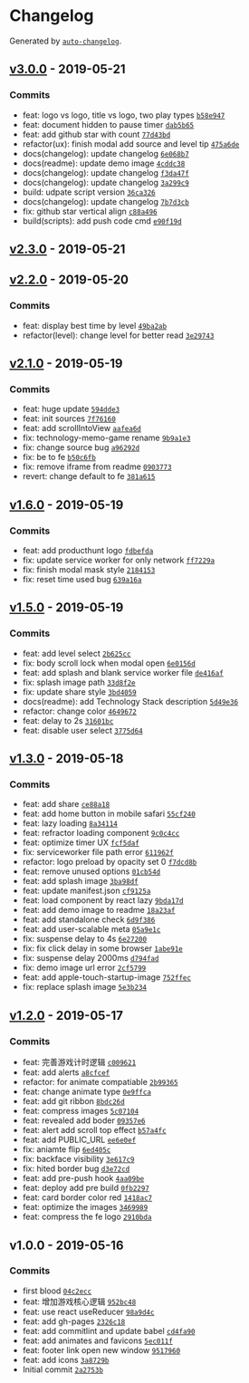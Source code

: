 # Changelog

Generated by [`auto-changelog`](https://github.com/CookPete/auto-changelog).

## [v3.0.0](https://github.com/zerosoul/frontend-memo-game/compare/v2.3.0...v3.0.0) - 2019-05-21

### Commits

- feat: logo vs logo, title vs logo, two play types [`b58e947`](https://github.com/zerosoul/frontend-memo-game/commit/b58e9479902d6a756d0374259068b30c55ad4c73)
- feat: document hidden to pause timer [`dab5b65`](https://github.com/zerosoul/frontend-memo-game/commit/dab5b654c811aae2f0e3734b198cbf088f03d679)
- feat: add github star with count [`77d43bd`](https://github.com/zerosoul/frontend-memo-game/commit/77d43bd36295fc620f064835454dc8a153fc17af)
- refactor(ux): finish modal add source and level tip [`475a6de`](https://github.com/zerosoul/frontend-memo-game/commit/475a6de8f30c91e0c804fc5ab9b392cfd9169232)
- docs(changelog): update changelog [`6e068b7`](https://github.com/zerosoul/frontend-memo-game/commit/6e068b77d6ecefe5b4124285dfbd511acf3288b4)
- docs(readme): update demo image [`4cddc38`](https://github.com/zerosoul/frontend-memo-game/commit/4cddc38cc49aa8ee08d88ab1d66c7ccfd4b3c515)
- docs(changelog): update changelog [`f3da47f`](https://github.com/zerosoul/frontend-memo-game/commit/f3da47f99c008b9294353091b9724099cf5ce70d)
- docs(changelog): update changelog [`3a299c9`](https://github.com/zerosoul/frontend-memo-game/commit/3a299c9e8fd53102470ea18bf70ba0ef50ac9feb)
- build: udpate script version [`36ca326`](https://github.com/zerosoul/frontend-memo-game/commit/36ca3261581a5495dfb688165c535b6cc5d1290d)
- docs(changelog): update changelog [`7b7d3cb`](https://github.com/zerosoul/frontend-memo-game/commit/7b7d3cbec5b844cead25efdfa152f151ed211009)
- fix: github star vertical align [`c88a496`](https://github.com/zerosoul/frontend-memo-game/commit/c88a496e35e0ab2ecf4f5ef0ba4fac3e141696fa)
- build(scripts): add push code cmd [`e90f19d`](https://github.com/zerosoul/frontend-memo-game/commit/e90f19d3e5aa5b27d6a8720c8c3152b28e313e0e)

## [v2.3.0](https://github.com/zerosoul/frontend-memo-game/compare/v3.0.0...v2.3.0) - 2019-05-21

## [v2.2.0](https://github.com/zerosoul/frontend-memo-game/compare/v2.1.0...v2.2.0) - 2019-05-20

### Commits

- feat: display best time by level [`49ba2ab`](https://github.com/zerosoul/frontend-memo-game/commit/49ba2ab90fa18c37ccdcc4471ed4ccc984d0763b)
- refactor(level): change level for better read [`3e29743`](https://github.com/zerosoul/frontend-memo-game/commit/3e29743f6f0eaeab095fd465229e067940de0744)

## [v2.1.0](https://github.com/zerosoul/frontend-memo-game/compare/v1.6.0...v2.1.0) - 2019-05-19

### Commits

- feat: huge update [`594dde3`](https://github.com/zerosoul/frontend-memo-game/commit/594dde3ad23f8af67a03ad1b1864d70f4faf140a)
- feat: init sources [`7f76160`](https://github.com/zerosoul/frontend-memo-game/commit/7f76160a94eaec6fa693189f5ec8a044232c18a4)
- feat: add scrollIntoView [`aafea6d`](https://github.com/zerosoul/frontend-memo-game/commit/aafea6dc5af2cb349729f6bdabe424516663e55b)
- fix: technology-memo-game rename [`9b9a1e3`](https://github.com/zerosoul/frontend-memo-game/commit/9b9a1e385162a7b75020b04586c8c84f848673e0)
- fix: change source bug [`a96292d`](https://github.com/zerosoul/frontend-memo-game/commit/a96292d6516c1e5dea1cebc512c7d34cdfb9bad6)
- fix: be to fe [`b50c6fb`](https://github.com/zerosoul/frontend-memo-game/commit/b50c6fb329a04edc7630d6e190da61ece3dad15f)
- fix: remove iframe from readme [`0903773`](https://github.com/zerosoul/frontend-memo-game/commit/090377344bdd65ec2648ed115b3a29e1e458adc1)
- revert: change default to fe [`381a615`](https://github.com/zerosoul/frontend-memo-game/commit/381a615a6a188fbb62d8493165d2e8cf587bc4fa)

## [v1.6.0](https://github.com/zerosoul/frontend-memo-game/compare/v1.5.0...v1.6.0) - 2019-05-19

### Commits

- feat: add producthunt logo [`fdbefda`](https://github.com/zerosoul/frontend-memo-game/commit/fdbefda9357f8a2fa65ab6d4af4d7cdda75cf514)
- fix: update service worker for only network [`ff7229a`](https://github.com/zerosoul/frontend-memo-game/commit/ff7229a28b28289c7c746a37ce2a8183cd40ec13)
- fix: finish modal mask style [`2184153`](https://github.com/zerosoul/frontend-memo-game/commit/21841534d2ae50b7d1001f749cbaf92185a55378)
- fix: reset time used bug [`639a16a`](https://github.com/zerosoul/frontend-memo-game/commit/639a16a1faa583d4a5edbc075cb58f8fccecd579)

## [v1.5.0](https://github.com/zerosoul/frontend-memo-game/compare/v1.3.0...v1.5.0) - 2019-05-19

### Commits

- feat: add level select [`2b625cc`](https://github.com/zerosoul/frontend-memo-game/commit/2b625cca32164bfebc863ae0baaf7a720e4c5b4d)
- fix: body scroll lock when modal open [`6e0156d`](https://github.com/zerosoul/frontend-memo-game/commit/6e0156d44e2d7ba88ec8695461d24d147cf153d8)
- feat: add splash and blank service worker file [`de416af`](https://github.com/zerosoul/frontend-memo-game/commit/de416af7d904d0d066b42d11dcc0996628d21558)
- fix: splash image path [`33d8f2e`](https://github.com/zerosoul/frontend-memo-game/commit/33d8f2ec7fd83627b16fc56f8e464d48b2eb70a0)
- fix: update share style [`3bd4059`](https://github.com/zerosoul/frontend-memo-game/commit/3bd40596d5d584ad7d715dea726ce5f570eb69e6)
- docs(readme): add Technology Stack description [`5d49e36`](https://github.com/zerosoul/frontend-memo-game/commit/5d49e3625e887919fabd765ecfe85614de5e7b67)
- refactor: change color [`4649672`](https://github.com/zerosoul/frontend-memo-game/commit/46496722586f4406b351961d033520ebafab8a17)
- feat: delay to 2s [`31601bc`](https://github.com/zerosoul/frontend-memo-game/commit/31601bc7f14995d598d50d630ef01a1884f5ad6d)
- feat: disable user select [`3775d64`](https://github.com/zerosoul/frontend-memo-game/commit/3775d649b2b01be28fad4687f253f3bb705af211)

## [v1.3.0](https://github.com/zerosoul/frontend-memo-game/compare/v1.2.0...v1.3.0) - 2019-05-18

### Commits

- feat: add share [`ce88a18`](https://github.com/zerosoul/frontend-memo-game/commit/ce88a185cccebad272204f274a77cf73e97feb23)
- feat: add home button in mobile safari [`55cf240`](https://github.com/zerosoul/frontend-memo-game/commit/55cf240bf8ea8225a883bc9318ddece97626a659)
- feat: lazy loading [`8a34114`](https://github.com/zerosoul/frontend-memo-game/commit/8a34114189cc1f78ea57d3b8620d88823536bb2d)
- feat: refractor loading component [`9c0c4cc`](https://github.com/zerosoul/frontend-memo-game/commit/9c0c4ccbea4b8ebe0518798e4aef8c7d32b74afb)
- feat: optimize timer UX [`fcf5daf`](https://github.com/zerosoul/frontend-memo-game/commit/fcf5daff7aee978e8364bf5efe4587ea53655e4f)
- fix: serviceworker file path error [`611962f`](https://github.com/zerosoul/frontend-memo-game/commit/611962fec08b13a037f8654b9956d097b24218d6)
- refactor: logo preload by opacity set 0 [`f7dcd8b`](https://github.com/zerosoul/frontend-memo-game/commit/f7dcd8b03e590720704a47898480328282fafe56)
- feat: remove unused options [`01cb54d`](https://github.com/zerosoul/frontend-memo-game/commit/01cb54dae595a9d9f449eb3206333c648f0a038d)
- feat: add splash image [`3ba98df`](https://github.com/zerosoul/frontend-memo-game/commit/3ba98df6ce7b3ca46f8222b10de7990d87e68f8a)
- feat: update manifest.json [`cf9125a`](https://github.com/zerosoul/frontend-memo-game/commit/cf9125ab5c9f4ae919f5cb3261a09e1d67028ff3)
- feat: load component by react lazy [`9bda17d`](https://github.com/zerosoul/frontend-memo-game/commit/9bda17da4b70a497c58e42c06c0f5e0dac888572)
- feat: add demo image to readme [`18a23af`](https://github.com/zerosoul/frontend-memo-game/commit/18a23afec774e9972c5df851086a65c9ac422b71)
- feat: add standalone check [`6d9f386`](https://github.com/zerosoul/frontend-memo-game/commit/6d9f386913aeacd19f6f2b797593b7adcab6875b)
- feat: add user-scalable meta [`05a9e1c`](https://github.com/zerosoul/frontend-memo-game/commit/05a9e1ca3d18539b78dbfe3bcb25c70e3d637429)
- fix: suspense delay to 4s [`6e27200`](https://github.com/zerosoul/frontend-memo-game/commit/6e27200abd3bbd2fb0ec1ffd6304e3d47b01d420)
- fix: fix click delay in some browser [`1abe91e`](https://github.com/zerosoul/frontend-memo-game/commit/1abe91ebab8024df025e592562a9cbd775ce8bde)
- fix: suspense delay 2000ms [`d794fad`](https://github.com/zerosoul/frontend-memo-game/commit/d794fadaabd01518330eaedbc8d11b978f316959)
- fix: demo image url error [`2cf5799`](https://github.com/zerosoul/frontend-memo-game/commit/2cf5799db1f01d1e93b32479eaadb79de34c982e)
- feat: add apple-touch-startup-image [`752ffec`](https://github.com/zerosoul/frontend-memo-game/commit/752ffec127b60fc02d22d20aec727140dd17b7e4)
- fix: replace splash image [`5e3b234`](https://github.com/zerosoul/frontend-memo-game/commit/5e3b234ab0a1d29ecbbfa06f8d66f28f8617a048)

## [v1.2.0](https://github.com/zerosoul/frontend-memo-game/compare/v1.0.0...v1.2.0) - 2019-05-17

### Commits

- feat: 完善游戏计时逻辑 [`c009621`](https://github.com/zerosoul/frontend-memo-game/commit/c0096212c69df77232b27057278fafd6c25ffb7b)
- feat: add alerts [`a8cfcef`](https://github.com/zerosoul/frontend-memo-game/commit/a8cfcef726d05a7c84316f782c144c789d43cc59)
- refactor: for animate compatiable [`2b99365`](https://github.com/zerosoul/frontend-memo-game/commit/2b9936569aae805953b08e19f0670f99a937d647)
- feat: change animate type [`0e9ffca`](https://github.com/zerosoul/frontend-memo-game/commit/0e9ffca80d4c20028dcfee3ccbfb0172170ed9d3)
- feat: add git ribbon [`8bdc26d`](https://github.com/zerosoul/frontend-memo-game/commit/8bdc26db4b98b25c4621b576b40486cd5cbb6fdb)
- feat: compress images [`5c07104`](https://github.com/zerosoul/frontend-memo-game/commit/5c07104ed9237c966b44321582d5d3ea8061c042)
- feat: revealed add boder [`09357e6`](https://github.com/zerosoul/frontend-memo-game/commit/09357e6f8a3acb5e9a0ab89401f96ca8b5b29850)
- feat: alert add scroll top effect [`b57a4fc`](https://github.com/zerosoul/frontend-memo-game/commit/b57a4fc806179671909cdd584d952516ffca40a7)
- feat: add PUBLIC_URL [`ee6e0ef`](https://github.com/zerosoul/frontend-memo-game/commit/ee6e0ef8b5dd8c3a6fc9b025dce09fbe99b09bdc)
- fix: aniamte flip [`6ed405c`](https://github.com/zerosoul/frontend-memo-game/commit/6ed405c45bdc9bc7d06afb1c5b4594be6058cb56)
- fix: backface visibility [`3e617c9`](https://github.com/zerosoul/frontend-memo-game/commit/3e617c91b38ca70f1d82cd2087d371e2cfa1ad7b)
- fix: hited border bug [`d3e72cd`](https://github.com/zerosoul/frontend-memo-game/commit/d3e72cd5b11e339d098c4210524a44f818d0f0a2)
- feat: add pre-push hook [`4aa09be`](https://github.com/zerosoul/frontend-memo-game/commit/4aa09bec1b0a373354b76e390fab0038542972e3)
- feat: deploy add pre build [`0fb2297`](https://github.com/zerosoul/frontend-memo-game/commit/0fb22974612e115ee3cb4940f0288f92b9bbce7c)
- feat: card border color red [`1418ac7`](https://github.com/zerosoul/frontend-memo-game/commit/1418ac7af595c7bdf08e483d52fadd5fcf961039)
- feat: optimize the images [`3469989`](https://github.com/zerosoul/frontend-memo-game/commit/346998910c9bce5c724ee1e727698b27a0225f15)
- feat: compress the fe logo [`2910bda`](https://github.com/zerosoul/frontend-memo-game/commit/2910bda1beb91bd7d728f5d712c73cd037d4bd09)

## v1.0.0 - 2019-05-16

### Commits

- first blood [`04c2ecc`](https://github.com/zerosoul/frontend-memo-game/commit/04c2ecc7e58bef710c922315df2f96679f900f89)
- feat: 增加游戏核心逻辑 [`952bc48`](https://github.com/zerosoul/frontend-memo-game/commit/952bc48b904af4cf4ed8d87867b6f1dffb905132)
- feat: use react useReducer [`98a9d4c`](https://github.com/zerosoul/frontend-memo-game/commit/98a9d4c299598a865e3181f5687967972602c888)
- feat: add gh-pages [`2326c18`](https://github.com/zerosoul/frontend-memo-game/commit/2326c184413f34629ffd9f2e1be863deba6fc5cb)
- feat: add commitlint and update babel [`cd4fa90`](https://github.com/zerosoul/frontend-memo-game/commit/cd4fa904ed05de0d92ce09b6097f5795f690075a)
- feat: add animates and favicons [`5ec011f`](https://github.com/zerosoul/frontend-memo-game/commit/5ec011ff98aca8c9b4e1ad3be2244f81d6651140)
- feat: footer link open new window [`9517960`](https://github.com/zerosoul/frontend-memo-game/commit/9517960d5221958e6c8fe08ae5293c0068c0880f)
- feat: add icons [`3a8729b`](https://github.com/zerosoul/frontend-memo-game/commit/3a8729b2464c248031a1804632bdb677f3b96dc9)
- Initial commit [`2a2753b`](https://github.com/zerosoul/frontend-memo-game/commit/2a2753bee4c7ce7cff179ad701e53d9ab5fac813)
